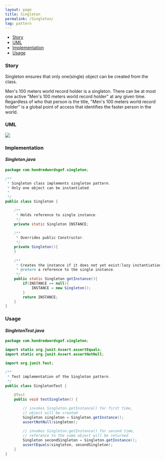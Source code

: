```yaml
---
layout: page
title: Singleton
permalink: /Singleton/
tag: pattern
---
```


* [Story](#Story)
* [UML](#UML)
* [Implementation](#Implementation)
* [Usage](#Usage)


###  <a id="Story"></a>Story 

Singleton ensures that only one(single) object can be created from the class.

Men's 100 meters world record holder is a singleton.
There can be at most one active "Men's 100 meters world record holder" at any given time. 
Regardless of who that person is the title, "Men's 100 meters world record holder" is a global point of access that identifies the faster person in the world.



###  <a id="UML"></a>UML 
[![]({{site.baseurl}}/assets/img/singleton.png)]({{site.baseurl}}/assets/img/singleton.png)

###  <a id="Implementation"></a>Implementation 

#### *Singleton.java* 
```java 
package com.hundredwordsgof.singleton;

/**
 * Singleton class implements singleton pattern.
 * Only one object can be instantiated.
 * 
 */
public class Singleton {

	/** 
	 * Holds reference to single instance. 
	 */	
	private static Singleton INSTANCE;	
	
	/** 
	 * Overrides public Constructor. 
	 */
	private Singleton(){		
	}	
	
	/**
	 * Creates the instance if it does not yet exist(lazy instantiation).
	 * @return a reference to the single instance.
	 */	
	public static Singleton getInstance(){
		if(INSTANCE == null){
			INSTANCE = new Singleton();
		}
		return INSTANCE;
	}
}
```

###  <a id="Usage"></a>Usage 

#### *SingletonTest.java* 
```java 
package com.hundredwordsgof.singleton;

import static org.junit.Assert.assertEquals;
import static org.junit.Assert.assertNotNull;

import org.junit.Test;

/**
 * Test implementation of the Singleton pattern.
 */
public class SingletonTest {
		
	@Test
	public void testSingleton() {

		// invokes Singleton.getInstance() for first time, 
		// object will be created
		Singleton singleton = Singleton.getInstance();
		assertNotNull(singleton);
		
		// invokes Singleton.getInstance() for second time, 
		// reference to the same object will be returned 
		Singleton secondSingleton = Singleton.getInstance();		
		assertEquals(singleton, secondSingleton);	
	}		
}
```


